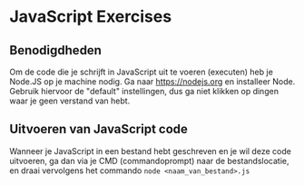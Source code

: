 # JavaScript Exercises

## Benodigdheden

Om de code die je schrijft in JavaScript uit te voeren (executen) heb je Node.JS op je machine nodig.
Ga naar https://nodejs.org en installeer Node. Gebruik hiervoor de "default" instellingen, dus ga niet klikken op dingen waar je geen verstand van hebt.

## Uitvoeren van JavaScript code

Wanneer je JavaScript in een bestand hebt geschreven en je wil deze code uitvoeren, ga dan via je CMD (commandoprompt)
naar de bestandslocatie, en draai vervolgens het commando ```node <naam_van_bestand>.js```
